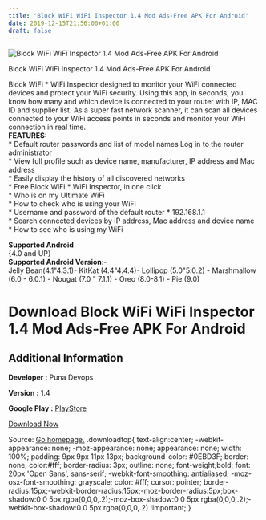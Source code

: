 ```yaml
---
title: 'Block WiFi WiFi Inspector 1.4 Mod Ads-Free APK For Android'
date: 2019-12-15T21:56:00+01:00
draft: false
---
```


![Block WiFi WiFi Inspector 1.4 Mod Ads-Free APK For Android](https://i0.wp.com/apkhome.net/wp-content/uploads/2019/12/Block-WiFi-WiFi-Inspector-1.4-Mod-Ads-Free.png "Block WiFi WiFi Inspector 1.4 Mod Ads-Free APK For Android")

  

Block WiFi WiFi Inspector 1.4 Mod Ads-Free APK For Android

Block WiFi \* WiFi Inspector designed to monitor your WiFi connected devices and protect your WiFi security. Using this app, in seconds, you know how many and which device is connected to your router with IP, MAC ID and supplier list. As a super fast network scanner, it can scan all devices connected to your WiFi access points in seconds and monitor your WiFi connection in real time.  
**FEATURES:**  
\* Default router passwords and list of model names Log in to the router administrator  
\* View full profile such as device name, manufacturer, IP address and Mac address  
\* Easily display the history of all discovered networks  
\* Free Block WiFi \* WiFi Inspector, in one click  
\* Who is on my Ultimate WiFi  
\* How to check who is using your WiFi  
\* Username and password of the default router \* 192.168.1.1  
\* Search connected devices by IP address, Mac address and device name  
\* How to see who is using my WiFi

**Supported Android**  
{4.0 and UP}  
**Supported Android Version**:-  
Jelly Bean(4.1"4.3.1)- KitKat (4.4"4.4.4)- Lollipop (5.0"5.0.2) - Marshmallow (6.0 - 6.0.1) - Nougat (7.0 " 7.1.1) - Oreo (8.0-8.1) - Pie (9.0)

Download Block WiFi WiFi Inspector 1.4 Mod Ads-Free APK For Android
===================================================================

Additional Information
----------------------

**Developer :** Puna Devops

**Version :** 1.4

**Google Play :** [PlayStore](https://play.google.com/store/apps/details?id=com.punedev.wifiblock)

  

[Download Now](https://store4app.co/post/block-wifi-wifi-inspector-1-4-mod-ads-free-apk-for-android_1576438092)

  
Source: [Go homepage.](https://store4app.co/post/block-wifi-wifi-inspector-1-4-mod-ads-free-apk-for-android_1576438092) .downloadtop{ text-align:center; -webkit-appearance: none; -moz-appearance: none; appearance: none; width: 100%; padding: 9px 9px 11px 13px; background-color: #0EBD3F; border: none; color:#fff; border-radius: 3px; outline: none; font-weight;bold; font: 20px 'Open Sans', sans-serif; -webkit-font-smoothing: antialiased; -moz-osx-font-smoothing: grayscale; color: #fff; cursor: pointer; border-radius:15px;-webkit-border-radius:15px;-moz-border-radius:5px;box-shadow:0 0 5px rgba(0,0,0,.2);-moz-box-shadow:0 0 5px rgba(0,0,0,.2);-webkit-box-shadow:0 0 5px rgba(0,0,0,.2) !important; }